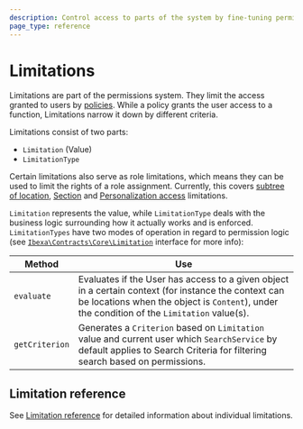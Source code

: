 ```yaml
---
description: Control access to parts of the system by fine-tuning permissions with the use of Limitations.
page_type: reference
---
```


# Limitations

Limitations are part of the permissions system.
They limit the access granted to users by [policies](permission_overview.md).
While a policy grants the user access to a function, Limitations narrow it down by different criteria.

Limitations consist of two parts:

- `Limitation` (Value)
- `LimitationType`

Certain limitations also serve as role limitations, which means they can be used to limit the rights of a role assignment.
Currently, this covers [subtree of location](limitation_reference.md#subtree-limitation), [Section](limitation_reference.md#section-limitation) and [Personalization access](limitation_reference.md#personalization-access-limitation) limitations.

`Limitation` represents the value, while `LimitationType` deals with the business logic surrounding how it actually works and is enforced.
`LimitationTypes` have two modes of operation in regard to permission logic (see [`Ibexa\Contracts\Core\Limitation`](/api/php_api/php_api_reference/classes/Ibexa-Contracts-Core-Limitation-Type.html) interface for more info):

| Method | Use |
|--------|-----|
| `evaluate` | Evaluates if the User has access to a given object in a certain context (for instance the context can be locations when the object is `Content`), under the condition of the `Limitation` value(s). |
| `getCriterion` | Generates a `Criterion` based on `Limitation` value and current user which `SearchService` by default applies to Search Criteria for filtering search based on permissions. |

## Limitation reference

See [Limitation reference](limitation_reference.md) for detailed information about individual limitations.
